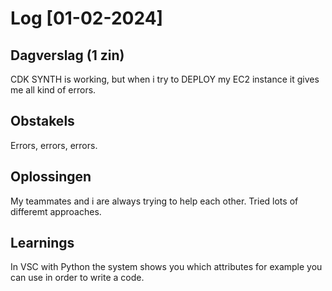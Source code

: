 # Log [01-02-2024]

## Dagverslag (1 zin)
CDK SYNTH is working, but when i try to DEPLOY my EC2 instance it gives me all kind of errors.

## Obstakels
Errors, errors, errors.

## Oplossingen
My teammates and i are always trying to help each other. Tried lots of differemt approaches.

## Learnings
In VSC with Python the system shows you which attributes for example you can use in order to write a code.